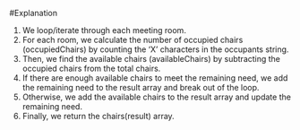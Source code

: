 #Explanation

1. We loop/iterate through each meeting room.
2. For each room, we calculate the number of occupied chairs (occupiedChairs) by counting the ‘X’ characters in the occupants string.
3. Then, we find the available chairs (availableChairs) by subtracting the occupied chairs from the total chairs.
4. If there are enough available chairs to meet the remaining need, we add the remaining need to the result array and break out of the loop.
5. Otherwise, we add the available chairs to the result array and update the remaining need.
6. Finally, we return the chairs(result) array.

